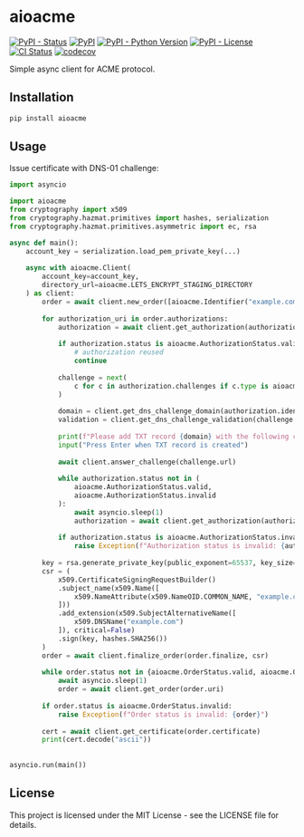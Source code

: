# aioacme

[![PyPI - Status](https://img.shields.io/pypi/status/aioacme)](https://pypi.org/project/aioacme)
[![PyPI](https://img.shields.io/pypi/v/aioacme)](https://pypi.org/project/aioacme)
[![PyPI - Python Version](https://img.shields.io/pypi/pyversions/aioacme)](https://pypi.org/project/aioacme)
[![PyPI - License](https://img.shields.io/pypi/l/aioacme)](https://pypi.org/project/aioacme)
[![CI Status](https://github.com/tkukushkin/aioacme/actions/workflows/check.yml/badge.svg)](https://github.com/tkukushkin/aioacme/actions/workflows/check.yml)
[![codecov](https://codecov.io/gh/tkukushkin/aioacme/graph/badge.svg?token=376OQ1J9YH)](https://codecov.io/gh/tkukushkin/aioacme)

Simple async client for ACME protocol.

## Installation

```bash
pip install aioacme
```

## Usage

Issue certificate with DNS-01 challenge:

```python
import asyncio

import aioacme
from cryptography import x509
from cryptography.hazmat.primitives import hashes, serialization
from cryptography.hazmat.primitives.asymmetric import ec, rsa

async def main():
    account_key = serialization.load_pem_private_key(...)
    
    async with aioacme.Client(
        account_key=account_key, 
        directory_url=aioacme.LETS_ENCRYPT_STAGING_DIRECTORY
    ) as client:
        order = await client.new_order([aioacme.Identifier("example.com")])
        
        for authorization_uri in order.authorizations:
            authorization = await client.get_authorization(authorization_uri)
            
            if authorization.status is aioacme.AuthorizationStatus.valid:
                # authorization reused
                continue
            
            challenge = next(
                c for c in authorization.challenges if c.type is aioacme.ChallengeType.dns01
            )
            
            domain = client.get_dns_challenge_domain(authorization.identifier.value)
            validation = client.get_dns_challenge_validation(challenge.token)
            
            print(f"Please add TXT record {domain} with the following content: {validation}")
            input("Press Enter when TXT record is created")
            
            await client.answer_challenge(challenge.url)
            
            while authorization.status not in (
                aioacme.AuthorizationStatus.valid,
                aioacme.AuthorizationStatus.invalid
            ):
                await asyncio.sleep(1)
                authorization = await client.get_authorization(authorization_uri)
            
            if authorization.status is aioacme.AuthorizationStatus.invalid:
                raise Exception(f"Authorization status is invalid: {authorization}")
            
        key = rsa.generate_private_key(public_exponent=65537, key_size=2048)
        csr = (
            x509.CertificateSigningRequestBuilder()
            .subject_name(x509.Name([
                x509.NameAttribute(x509.NameOID.COMMON_NAME, "example.com")
            ]))
            .add_extension(x509.SubjectAlternativeName([
                x509.DNSName("example.com")
            ]), critical=False)
            .sign(key, hashes.SHA256())
        )
        order = await client.finalize_order(order.finalize, csr)
        
        while order.status not in {aioacme.OrderStatus.valid, aioacme.OrderStatus.invalid}:
            await asyncio.sleep(1)
            order = await client.get_order(order.uri)
            
        if order.status is aioacme.OrderStatus.invalid:
            raise Exception(f"Order status is invalid: {order}")
        
        cert = await client.get_certificate(order.certificate)
        print(cert.decode("ascii"))
        
        
asyncio.run(main())
```

## License

This project is licensed under the MIT License - see the LICENSE file for details.
